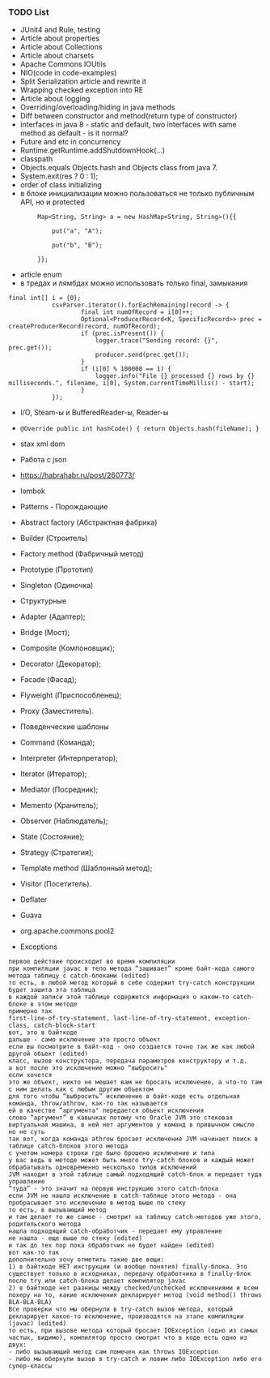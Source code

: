 ### TODO List
* JUnit4 and Rule, testing
* Article about properties
* Article about Collections
* Article about charsets
* Apache Commons IOUtils
* NIO(code in code-examples)
* Split Serialization article and rewrite it
* Wrapping checked exception into RE
* Article about logging
* Overriding/overloading/hiding in java methods
* Diff between constructor and method(return type of constructor)
* interfaces in java 8 - static and default, two interfaces with same method as default - is it normal?
* Future and etc in concurrency
* Runtime.getRuntime.addShutdownHook(...)
* classpath
* Objects.equals Objects.hash and Objects class from java 7.
* System.exit(res ? 0 : 1);
* order of class initializing
* в блоке инициализации можно пользоваться не только публичным API, но и protected
```
        Map<String, String> a = new HashMap<String, String>(){{

            put("a", "A");

            put("b", "B");

        }};
```
* article enum
* в тредах и лямбдах можно использовать только final, замыкания
```
final int[] i = {0};
            csvParser.iterator().forEachRemaining(record -> {
                    final int numOfRecord = i[0]++;
                    Optional<ProducerRecord<K, SpecificRecord>> prec = createProducerRecord(record, numOfRecord);
                    if (prec.isPresent()) {
                        logger.trace("Sending record: {}", prec.get());
                        producer.send(prec.get());
                    }
                    if (i[0] % 100000 == 1) {
                        logger.info("File {} processed {} rows by {} milliseconds.", filename, i[0], System.currentTimeMillis() - start);
                    }
            });
```
* I/O, Steam-ы и BufferedReader-ы, Reader-ы
* `@Override
           public int hashCode() {
               return Objects.hash(fileName);
           }`

* stax xml dom
* Работа с json
* https://habrahabr.ru/post/260773/
* lombok
* Patterns - Порождающие
 * Abstract factory (Абстрактная фабрика)
 * Builder (Строитель)
 * Factory method (Фабричный метод)
 * Prototype (Прототип)
 * Singleton (Одиночка)
* Структурные
 * Adapter (Адаптер);
 * Bridge (Мост);
 * Composite (Компоновщик);
 * Decorator (Декоратор);
 * Facade (Фасад);
 * Flyweight (Приспособленец);
 * Proxy (Заместитель).
* Поведенческие шаблоны
 * Command (Команда);
 * Interpreter (Интерпретатор);
 * Iterator (Итератор);
 * Mediator (Посредник);
 * Memento (Хранитель);
 * Observer (Наблюдатель);
 * State (Состояние);
 * Strategy (Стратегия);
 * Template method (Шаблонный метод);
 * Visitor (Посетитель).
* Deflater
* Guava
* org.apache.commons.pool2
* Exceptions
```
первое действие происходит во время компиляции
при компиляции javac в тело метода “зашивает” кроме байт-кода самого метода таблицу с catch-блоками (edited)
то есть, в любой метод который в себе содержит try-catch конструкции будет зашита эта таблица
в каждой записи этой таблице содержится информация о каком-то catch-блоке в этом методе
примерно так
first-line-of-try-statement, last-line-of-try-statement, exception-class, catch-block-start
вот, это в байткоде
дальше - само исключение это просто объект
если вы посмотрите в байт-код - оно создается точно так же как любой другой объект (edited)
класс, вызов конструктора, передача параметров конструктору и т.д.
а вот после это исключение можно “выбросить"
если хочется
это же объект, никто не мешает вам не бросать исключение, а что-то там с ним делать как с любым другим объектом
для того чтобы “выбросить” исключение в байт-коде есть отдельная команда, throw/athrow, как-то так называется
ей в качестве “аргумента" передается объект исключения
слово “аргумент” в кавычках потому что Oracle JVM это стековая виртуальная машина, в ней нет аргументов у команд в привычном смысле
но не суть
так вот, когда команда athrow бросает исключение JVM начинает поиск в таблице catch-блоков этого метода
с учетом номера строки где было брошено исключение и типа
у вас ведь в методе может быть много try-catch блоков и каждый может обрабатывать одновременно несколько типов исключений
JVM находит в этой таблице самый подходящий catch-блок и передает туда управление
“туда” - это значит на первую инструкцию этого catch-блока
если JVM не нашла исключение в catch-таблице этого метода - она пробрасывает это исключение в метод выше по стеку
то есть, в вызывающий метод
и там делает то же самое - смотрит на таблицу catch-методов уже этого, родительского метода
нашла подходящий catch-обработчик - передает ему управление
не нашла - еще выше по стеку (edited)
и так до тех пор пока обработчик не будет найден (edited)
вот как-то так
дополнительно хочу отметить такие две вещи:
1) в байткоде НЕТ инструкции (и вообще понятия) finally-блока. Это существует только в исходниках, передачу обработчика в finally-блок после try или catch-блока делает компилятор javac
2) в байткоде нет разницы между checked/unchecked исключениями и всем похеру на то, какие исключения декларирует метод (void method() throws BLA-BLA-BLA)
Все проверки что мы обернули в try-catch вызов метода, который декларирует какое-то исключение, производятся на этапе компиляции (javac) (edited)
то есть, при вызове метода который бросает IOException (одно из самых частых, видимо), компилятор просто смотрит что в коде есть одно из двух:
- либо вызывающий метод сам помечен как throws IOException
- либо мы обернули вызов в try-catch и ловим либо IOException либо его супер-классы
```
